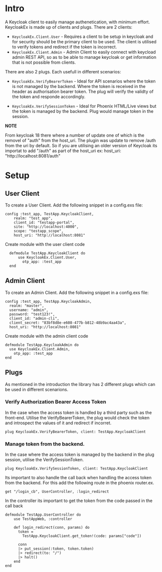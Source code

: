 # Intro

A Keycloak client to easily manage authenetication, with minimum effort. KeycloakEx is made up of clients and plugs. There are 2 clients:

* `KeycloakEx.Client.User` - Requires a client to be setup in keycloak and for security should be the primary client to be used. The client is utilised to verify tokens and redirect if the token is incorrect.
* `KeycloakEx.Client.Admin` - Admin Client to easily connect with keycload admin REST API, so as to be able to manage keycloak or get information that is not possible from clients.

There are also 2 plugs. Each usefull in different scenarios:

* `KeycloakEx.VerifyBearerToken` - Ideal for API scenarios where the token is not managed by the backend. Where the token is received in the header  as authorisation bearer token. The plug will verify  the validty of the token and responde accordingly.
        
* `KeycloakEx.VerifySessionToken` - Ideal for Phoenix HTML/Live views but the token is managed by the backend. Plug would manage token in the session.
  
**NOTE**

  From keycloak 18 there where a number of update one of which is the removel of "auth" from the host_uri.
  The plugin was update to remove /auth from the uri by default. So if you are utilising an older version of
  Keycloak its importat to add "/auth" as part of the host_uri ex:  host_uri: "http://localhost:8081/auth"

# Setup

## User Client

To create a User Client. Add the following snippet in a config.exs file:

    config :test_app, TestApp.KeycloakClient,
        realm: "test_app",
        client_id: "testapp-portal",
        site: "http://localhost:4000",
        scope: "testapp_scope",
        host_uri: "http://localhost:8081"

Create module with the user client code

      defmodule TestApp.KeycloakClient do
          use KeycloakEx.Client.User,
            otp_app: :test_app
      end

## Admin Client

  To create an Admin Client. Add the following snippet in a config.exs file:

    config :test_app, TestApp.KeycloakAdmin,
      realm: "master",
      username: "admin",
      password: "test123!",
      client_id: "admin-cli",
      client_secret: "83bf8d8e-e608-477b-b812-48b9ac4aa43a",
      host_uri: "http://localhost:8081"

  Create module with the admin client code

    defmodule TestApp.KeycloakAdmin do
      use KeycloakEx.Client.Admin,
        otp_app: :test_app
    end

## Plugs

As mentioned in the introduction the library has 2 different plugs which can be used in different scenarions.

### Verify Authorization Bearer Access Token

In the case when the access token is handled by a third party such as the front-end. Utilise the VerifyBearerToken, the plug would check the token and introspect the values of it and redirect if incorret.

    plug KeycloakEx.VerifyBearerToken, client: TestApp.KeycloakClient

### Manage token from the backend.

In the case where the access token is managed by the backend in the plug session, utilise the VerifySessionToken.

    plug KeycloakEx.VerifySessionToken, client: TestApp.KeycloakClient

Its important to also handle the call back when handling the access token from the backend. For this add the following route in the phoenix router.ex.

    get "/login_cb", UserController, :login_redirect

In the controller its important to get the token from the code passed in the call back

    defmodule TestApp.UserController do
        use TestAppWeb, :controller

        def login_redirect(conn, params) do
          token =
            TestApp.KeycloakClient.get_token!(code: params["code"])

          conn
          |> put_session(:token, token.token)
          |> redirect(to: "/")
          |> halt()
        end
    end